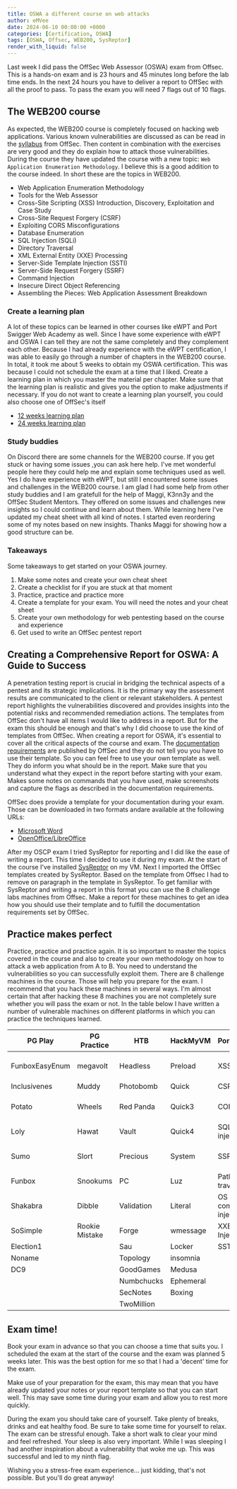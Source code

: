 ```yaml
---
title: OSWA a different course on web attacks
author: eMVee
date: 2024-06-10 00:00:00 +0000
categories: [Certification, OSWA]
tags: [OSWA, Offsec, WEB200, SysReptor]
render_with_liquid: false
---
```


Last week I did pass the OffSec Web Assessor (OSWA) exam from Offsec. This is a hands-on exam and is 23 hours and 45 minutes long before the lab time ends. In the next 24 hours you have to deliver a report to OffSec with all the proof to pass. To pass the exam you will need 7 flags out of 10 flags.

## The WEB200 course
As expected, the WEB200 course is completely focused on hacking web applications. Various known vulnerabilities are discussed as can be read in the [syllabus](https://www.offsec.com/documentation/WEB-200-Syllabus.pdf) from OffSec. Then content in combination with the exercises are very good and they do explain how to attack those vulnerabilities. During the course they have updated the course with a new topic: `Web Application Enumeration Methodology`. I believe this is a good addition to the course indeed. In short these are the topics in WEB200.
- Web Application Enumeration Methodology 
- Tools for the Web Assessor
- Cross-Site Scripting (XSS) Introduction, Discovery, Exploitation and Case Study
- Cross-Site Request Forgery (CSRF)
- Exploiting CORS Misconfigurations
- Database Enumeration 
- SQL Injection (SQLi)
- Directory Traversal
- XML External Entity (XXE) Processing
- Server-Side Template Injection (SSTI)
- Server-Side Request Forgery (SSRF)
- Command Injection
- Insecure Direct Object Referencing
- Assembling the Pieces: Web Application Assessment Breakdown

### Create a learning plan
A lot of these topics can be learned in other courses like eWPT and Port Swigger Web Academy as well. Since I have some experience with eWPT and OSWA  I can tell they are not the same completely and they complement each other. Because I had already experience with the eWPT certification, I was able to easily go through a number of chapters in the WEB200 course. In total, it took me about 5 weeks to obtain my OSWA certification. This was because I could not schedule the exam at a time that I liked. Create a learning plan in which you master the material per chapter. Make sure that the learning plan is realistic and gives you the option to make adjustments if necessary. If you do not want to create a learning plan yourself, you could also choose one of OffSec's itself

- [12 weeks learning plan](https://help.offsec.com/hc/en-us/articles/15701019987732-OffSec-WEB-200-Learning-Plan-12-Week)
- [24 weeks learning plan](https://help.offsec.com/hc/en-us/articles/15712408711828-OffSec-WEB-200-Learning-Plan-24-Week)

### Study buddies
On Discord there are some channels for the WEB200 course. If you get stuck or having some issues ,you can ask here help. I've met wonderful people here they could help me and explain some techniques used as well. Yes I do have experience with eWPT, but still I encountered some issues and challenges in the WEB200 course. I am glad I had some help from other study buddies and I am gratefull for the help of Maggi, K3nn3y and the OffSec Student Mentors. They offered on some issues and challenges new insights so I could continue and learn about them. While learning here I've updated my cheat sheet with all kind of notes. I started even reordering some of my notes based on new insights. Thanks Maggi for showing how a good structure can be. 

### Takeaways
Some takeaways to get started on your OSWA journey.
1. Make some notes and create your own cheat sheet
2. Create a checklist for if you are stuck at that moment
3. Practice, practice and practice more
4. Create a template for your exam. You will need the notes and your cheat sheet
5. Create your own methodology for web pentesting based on the course and experience
6. Get used to write an OffSec pentest report 

## Creating a Comprehensive Report for OSWA: A Guide to Success
A penetration testing report is crucial in bridging the technical aspects of a pentest and its strategic implications. It is the primary way the assessment results are communicated to the client or relevant stakeholders. A pentest report highlights the vulnerabilities discovered and provides insights into the potential risks and recommended remediation actions. The templates from OffSec don't have all items I would like to address in a report. But for the exam this should be enough and that's why I did choose to use the kind of templates from OffSec. When creating a report for OSWA, it's essential to cover all the critical aspects of the course and exam. The [documentation requirements](https://help.offsec.com/hc/en-us/articles/4410105650964-WEB-200-Foundational-Web-Application-Assessments-with-Kali-Linux-OSWA-Exam-Guide#documentation-requirements) are published by OffSec and they do not tell you  you have to use their template. So you can feel free to use your own template as well. They do inform you what should be in the report. Make sure that you understand what they expect in the report before starting with your exam. Makes some notes on commands that you have used, make screenshots and capture the flags as described in the documentation requirements.

OffSec does provide a template for your documentation during your exam. Those can be downloaded in two formats andare available at the following URLs:
- [Microsoft Word](https://www.offensive-security.com/oswa-online/OSWA-Exam-Report.docx)
- [OpenOffice/LibreOffice](https://www.offsec.com/oswa-online/OSWA-Exam-Report.odt)

After my OSCP exam I tried SysReptor for reporting and I did like the ease of writing a report. This time I decided to use it during my exam. At the start of the course I've installed [SysReptor](https://emvee-nl.github.io/posts/SysReptor/) on my VM. Next I imported the OffSec templates created by SysReptor. Based on the template from Offsec I had to remove on paragraph in the template in SysReptor. To get familiar with SysReptor and writing a report in this format you can use the 8 challenge labs machines from Offsec. Make a report for these machines to get an idea how you should use their template and to fulfill the documentation requirements set by OffSec.

## Practice makes perfect
Practice, practice and practice again. It is so important to master the topics covered in the course and also to create your own methodology on how to attack a web application from A to B. You need to understand the vulnerabilities so you can successfully exploit them. There are 8 challenge machines in the course. Those will help you prepare for the exam. I recommend that you hack these machines in several ways. I'm almost certain that after hacking these 8 machines you are not completely sure whether you will pass the exam or not. In the table below I have written a number of vulnerable machines on different platforms in which you can practice the techniques learned.

| PG Play | PG Practice | HTB | HackMyVM | PortSwigger | Other |
|----------------|--------------------|-----|----------|----------|----------|
|FunboxEasyEnum  | megavolt           | Headless | Preload | XSS | OWASP Juice Shop |
| Inclusivenes | Muddy | Photobomb | Quick | CSRF | DVWA |
| Potato | Wheels | Red Panda | Quick3 | CORS | OWASP Mutillidae II| 
| Loly | Hawat | Vault | Quick4 | SQL injection | bWAPP |
| Sumo | Slort | Precious | System | SSRF | Gin & Juice Shop |
| Funbox | Snookums | PC | Luz | Path traversal |
| Shakabra | Dibble | Validation | Literal | OS command injection| 
| SoSimple | Rookie Mistake | Forge | wmessage | XXE Injection |
| Election1 | | Sau | Locker |SSTI | |
| Noname | | Topology | insomnia | |
| DC9 | | GoodGames | Medusa| |
| | | Numbchucks | Ephemeral| |
| | | SecNotes | Boxing | |
| | | TwoMillion | | |

## Exam time!
Book your exam in advance so that you can choose a time that suits you. I scheduled the exam at the start of the course and the exam was planned 5 weeks later. This was the best option for me so that I had a 'decent' time for the exam. 

Make use of your preparation for the exam, this may mean that you have already updated your notes or your report template so that you can start well. This may save some time during your exam and allow you to rest more quickly.

During the exam you should take care of yourself. Take plenty of breaks, drinks and eat healthy food. Be sure to take some time for yourself to relax. The exam can be stressful enough. Take a short walk to clear your mind and feel refreshed. Your sleep is also very important. While I was sleeping I had another inspiration about a vulnerability that woke me up. This was successful and led to my ninth flag.

Wishing you a stress-free exam experience... just kidding, that's not possible. But you'll do great anyway!